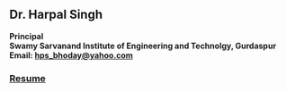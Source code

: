 ## Dr. Harpal Singh
**Principal**  
**Swamy Sarvanand Institute of Engineering and Technolgy, Gurdaspur**  
**Email: hps_bhoday@yahoo.com**

### [Resume](../Documents/Resume3.pdf)
